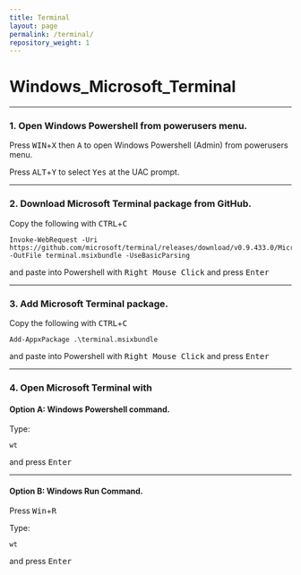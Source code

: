 ```yaml
---
title: Terminal
layout: page
permalink: /terminal/
repository_weight: 1
---
```


# Windows_Microsoft_Terminal

---

### 1. Open Windows Powershell from powerusers menu.

Press <kbd>WIN</kbd>+<kbd>X</kbd> then <kbd>A</kbd> to open Windows Powershell (Admin) from powerusers menu.

Press <kbd>ALT</kbd>+<kbd>Y</kbd> to select <kbd>Yes</kbd> at the UAC prompt.

---

### 2. Download Microsoft Terminal package from GitHub.

Copy the following with <kbd>CTRL</kbd>+<kbd>C</kbd>

```
Invoke-WebRequest -Uri https://github.com/microsoft/terminal/releases/download/v0.9.433.0/Microsoft.WindowsTerminal_0.9.433.0_8wekyb3d8bbwe.msixbundle -OutFile terminal.msixbundle -UseBasicParsing
```

and paste into Powershell with <kbd>Right Mouse Click</kbd> and press <kbd>Enter</kbd>

---

### 3. Add Microsoft Terminal package.

Copy the following with <kbd>CTRL</kbd>+<kbd>C</kbd>

```
Add-AppxPackage .\terminal.msixbundle
```

and paste into Powershell with <kbd>Right Mouse Click</kbd> and press <kbd>Enter</kbd>

---

### 4. Open Microsoft Terminal with

#### Option A: Windows Powershell command.

Type:

`wt` 

and press <kbd>Enter</kbd>

---

#### Option B: Windows Run Command.

Press <kbd>Win</kbd>+<kbd>R</kbd>

Type:

`wt` 

and press <kbd>Enter</kbd>
